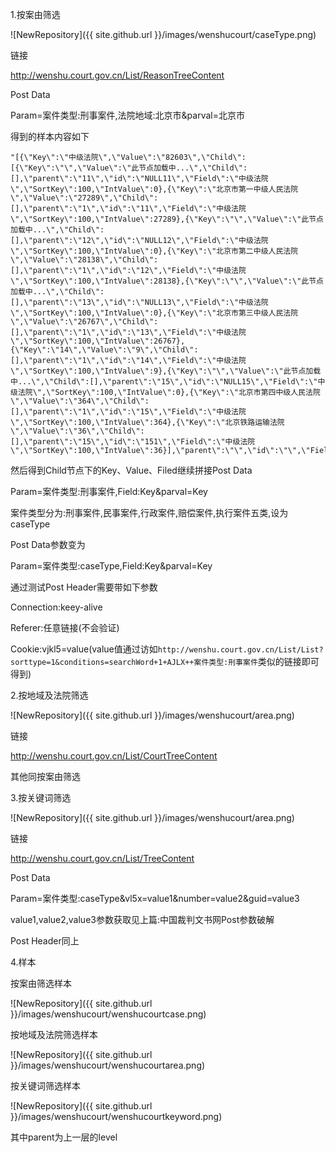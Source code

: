 
1.按案由筛选

![NewRepository]({{ site.github.url }}/images/wenshucourt/caseType.png)

链接

http://wenshu.court.gov.cn/List/ReasonTreeContent

Post Data

Param=案件类型:刑事案件,法院地域:北京市&parval=北京市

得到的样本内容如下
	
	"[{\"Key\":\"中级法院\",\"Value\":\"82603\",\"Child\":[{\"Key\":\"\",\"Value\":\"此节点加载中...\",\"Child\":[],\"parent\":\"11\",\"id\":\"NULL11\",\"Field\":\"中级法院\",\"SortKey\":100,\"IntValue\":0},{\"Key\":\"北京市第一中级人民法院\",\"Value\":\"27289\",\"Child\":[],\"parent\":\"1\",\"id\":\"11\",\"Field\":\"中级法院\",\"SortKey\":100,\"IntValue\":27289},{\"Key\":\"\",\"Value\":\"此节点加载中...\",\"Child\":[],\"parent\":\"12\",\"id\":\"NULL12\",\"Field\":\"中级法院\",\"SortKey\":100,\"IntValue\":0},{\"Key\":\"北京市第二中级人民法院\",\"Value\":\"28138\",\"Child\":[],\"parent\":\"1\",\"id\":\"12\",\"Field\":\"中级法院\",\"SortKey\":100,\"IntValue\":28138},{\"Key\":\"\",\"Value\":\"此节点加载中...\",\"Child\":[],\"parent\":\"13\",\"id\":\"NULL13\",\"Field\":\"中级法院\",\"SortKey\":100,\"IntValue\":0},{\"Key\":\"北京市第三中级人民法院\",\"Value\":\"26767\",\"Child\":[],\"parent\":\"1\",\"id\":\"13\",\"Field\":\"中级法院\",\"SortKey\":100,\"IntValue\":26767},{\"Key\":\"14\",\"Value\":\"9\",\"Child\":[],\"parent\":\"1\",\"id\":\"14\",\"Field\":\"中级法院\",\"SortKey\":100,\"IntValue\":9},{\"Key\":\"\",\"Value\":\"此节点加载中...\",\"Child\":[],\"parent\":\"15\",\"id\":\"NULL15\",\"Field\":\"中级法院\",\"SortKey\":100,\"IntValue\":0},{\"Key\":\"北京市第四中级人民法院\",\"Value\":\"364\",\"Child\":[],\"parent\":\"1\",\"id\":\"15\",\"Field\":\"中级法院\",\"SortKey\":100,\"IntValue\":364},{\"Key\":\"北京铁路运输法院\",\"Value\":\"36\",\"Child\":[],\"parent\":\"15\",\"id\":\"151\",\"Field\":\"中级法院\",\"SortKey\":100,\"IntValue\":36}],\"parent\":\"\",\"id\":\"\",\"Field\":\"\",\"SortKey\":100,\"IntValue\":82603}]"


然后得到Child节点下的Key、Value、Filed继续拼接Post Data

Param=案件类型:刑事案件,Field:Key&parval=Key

案件类型分为:刑事案件,民事案件,行政案件,赔偿案件,执行案件五类,设为caseType

Post Data参数变为

Param=案件类型:caseType,Field:Key&parval=Key



通过测试Post Header需要带如下参数

Connection:keey-alive

Referer:任意链接(不会验证)

Cookie:vjkl5=value(value值通过访如`http://wenshu.court.gov.cn/List/List?sorttype=1&conditions=searchWord+1+AJLX++案件类型:刑事案件`类似的链接即可得到)



2.按地域及法院筛选

![NewRepository]({{ site.github.url }}/images/wenshucourt/area.png)

链接

http://wenshu.court.gov.cn/List/CourtTreeContent

其他同按案由筛选


3.按关键词筛选

![NewRepository]({{ site.github.url }}/images/wenshucourt/area.png)

链接

http://wenshu.court.gov.cn/List/TreeContent

Post Data

Param=案件类型:caseType&vl5x=value1&number=value2&guid=value3

value1,value2,value3参数获取见上篇:中国裁判文书网Post参数破解

Post Header同上

4.样本

按案由筛选样本

![NewRepository]({{ site.github.url }}/images/wenshucourt/wenshucourtcase.png)

按地域及法院筛选样本

![NewRepository]({{ site.github.url }}/images/wenshucourt/wenshucourtarea.png)

按关键词筛选样本

![NewRepository]({{ site.github.url }}/images/wenshucourt/wenshucourtkeyword.png)


其中parent为上一层的level
